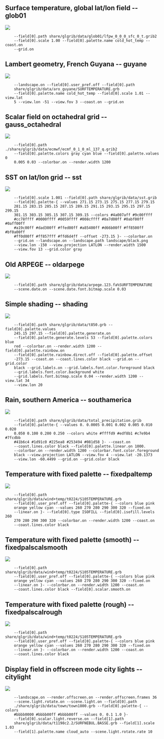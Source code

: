 ## Surface temperature, global lat/lon field -- glob01
![](raw/master/share/glgrib/test/glob01/TEST_0000.png)

```
    --field[0].path share/glgrib/data/glob01/lfpw_0_0_0_sfc_0_t.grib2 
    --field[0].scale 1.00 --field[0].palette.name cold_hot_temp --coast.on 
    --grid.on 
```
## Lambert geometry, French Guyana -- guyane
![](raw/master/share/glgrib/test/guyane/TEST_0000.png)

```
    --landscape.on --field[0].user_pref.off --field[0].path 
    share/glgrib/data/aro_guyane/SURFTEMPERATURE.grb 
    --field[0].palette.name cold_hot_temp --field[0].scale 1.01 --view.lat 
    5 --view.lon -51 --view.fov 3 --coast.on --grid.on 
```
## Scalar field on octahedral grid -- gauss_octahedral
![](raw/master/share/glgrib/test/gauss_octahedral/TEST_0000.png)

```
    --field[0].path ./share/glgrib/data/ecmwf/ecmf_0_1_0_ml_137_q.grib2 
    --field[0].palette.colors gray cyan blue --field[0].palette.values 0 
    0.005 0.03 --colorbar.on --render.width 1200 
```
## SST on lat/lon grid -- sst
![](raw/master/share/glgrib/test/sst/TEST_0000.png)

```
    --field[0].scale 1.001 --field[0].path share/glgrib/data/sst.grib 
    --field[0].palette-{ --values 271.15 273.15 275.15 277.15 279.15 
    281.15 283.15 285.15 287.15 289.15 291.15 293.15 295.15 297.15 299.15 
    301.15 303.15 305.15 307.15 309.15 --colors #4a007aff #9c00ffff 
    #cc78ffff #0000ffff #0059ffff #008cffff #0a7d00ff #0abf00ff #0aff00ff 
    #a19c00ff #dad300ff #ffed00ff #a85400ff #d66b00ff #ff8500ff #bf0a00ff 
    #ff0d00ff #ff857fff #ffd6d4ff --offset -273.15 }- --colorbar.on 
    --grid.on --landscape.on --landscape.path landscape/black.png 
    --view.lon -150 --view.projection LATLON --render.width 1500 
    --view.fov 13 --grid.color gray 
```
## Old ARPEGE -- oldarpege
![](raw/master/share/glgrib/test/oldarpege/TEST_0000.png)

```
    --field[0].path share/glgrib/data/arpege.123.fa%SURFTEMPERATURE 
    --scene.date.on --scene.date.font.bitmap.scale 0.03 
```
## Simple shading -- shading
![](raw/master/share/glgrib/test/shading/TEST_0000.png)

```
    --field[0].path share/glgrib/data/t850.grb --field[0].palette.values 
    245.15 297.15 --field[0].palette.generate.on 
    --field[0].palette.generate.levels 53 --field[0].palette.colors blue 
    red --colorbar.on --render.width 1200 --field[0].palette.rainbow.on 
    --field[0].palette.rainbow.direct.off --field[0].palette.offset 
    -273.15 --coast.on --coast.lines.color black --grid.on --grid.color 
    black --grid.labels.on --grid.labels.font.color.foreground black 
    --grid.labels.font.color.background white 
    --grid.labels.font.bitmap.scale 0.04 --render.width 1200 --view.lat 34 
    --view.lon 20 
```
## Rain, southern America -- southamerica
![](raw/master/share/glgrib/test/southamerica/TEST_0000.png)

```
    --field[0].path share/glgrib/data/total_precipitation.grib 
    --field[0].palette-{ --values 0. 0.0005 0.001 0.002 0.005 0.010 0.020 
    0.050 0.100 0.200 0.250 --colors white #ffffd9 #edf8b1 #c7e9b4 #7fcdbb 
    #41b6c4 #1d91c0 #225ea8 #253494 #081d58 }- --coast.on 
    --coast.lines.color black --field[0].palette.linear.on 1000. 
    --colorbar.on --render.width 1200 --colorbar.font.color.foreground 
    black --view.projection LATLON --view.fov 4 --view.lat -20.1373 
    --view.lon -60.4499 --grid.on --grid.color black 
```
## Temperature with fixed palette -- fixedpaltemp
![](raw/master/share/glgrib/test/fixedpaltemp/TEST_0000.png)

```
    --field[0].path share/glgrib/data/wind+temp/t0224/S105TEMPERATURE.grb 
    --field[0].user_pref.off --field[0].palette-{ --colors blue pink 
    orange yellow cyan --values 260 270 280 290 300 320 --fixed.on 
    --linear.on }- --field[0].type ISOFILL --field[0].isofill.levels 260 
    270 280 290 300 320 --colorbar.on --render.width 1200 --coast.on 
    --coast.lines.color black 
```
## Temperature with fixed palette (smooth) -- fixedpalscalsmooth
![](raw/master/share/glgrib/test/fixedpalscalsmooth/TEST_0000.png)

```
    --field[0].path share/glgrib/data/wind+temp/t0224/S105TEMPERATURE.grb 
    --field[0].user_pref.off --field[0].palette-{ --colors blue pink 
    orange yellow cyan --values 260 270 280 290 300 320 --fixed.on 
    --linear.on }- --colorbar.on --render.width 1200 --coast.on 
    --coast.lines.color black --field[0].scalar.smooth.on 
```
## Temperature with fixed palette (rough) -- fixedpalscalrough
![](raw/master/share/glgrib/test/fixedpalscalrough/TEST_0000.png)

```
    --field[0].path share/glgrib/data/wind+temp/t0224/S105TEMPERATURE.grb 
    --field[0].user_pref.off --field[0].palette-{ --colors blue pink 
    orange yellow cyan --values 260 270 280 290 300 320 --fixed.on 
    --linear.on }- --colorbar.on --render.width 1200 --coast.on 
    --coast.lines.color black 
```
## Display field in offscreen mode city lights -- citylight
![](raw/master/share/glgrib/test/citylight/TEST_0000.png)

```
    --landscape.on --render.offscreen.on --render.offscreen.frames 36 
    --scene.light.rotate.on --scene.light.on --field[0].path 
    ./share/glgrib/data/town/town1800.grb --field[0].palette-{ --colors 
    #bbbb0000 #bbbb00ff #bbbb00ff --values 0. 0.1 1.0 }- 
    --field[0].scalar.light.reverse.on --field[1].path 
    share/glgrib/data/t1198c2.2/SURFNEBUL.BASSE.grb --field[1].scale 1.03 
    --field[1].palette.name cloud_auto --scene.light.rotate.rate 10 
```
